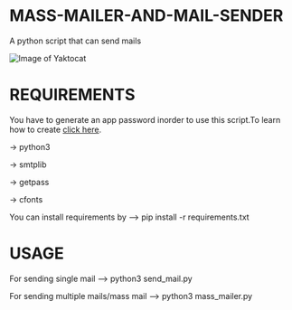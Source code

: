 # MASS-MAILER-AND-MAIL-SENDER

A python script that can send mails

![Image of Yaktocat](https://i.ibb.co/4W9kzzm/rsz-screenshot-9.png)

# REQUIREMENTS
 
 
 You have to generate an app password inorder to use this script.To learn how to create [click here](https://devanswers.co/create-application-specific-password-gmail/).
 
 -> python3
 
 -> smtplib
 
 -> getpass
 
 -> cfonts
 
 You can install requirements by --> pip install -r requirements.txt
 
 
 
 
 # USAGE
 
 For sending single mail --> python3 send_mail.py
 
 For sending multiple mails/mass mail --> python3 mass_mailer.py
 
